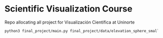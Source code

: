 # Scientific Visualization Course
Repo allocating all project for Visualización Cientifica at Uninorte

 
```bash
python3 final_project/main.py final_project/data/elevation_sphere_small.vtp final_project/data/world.topo.bathy.200408.large.jpg
```
